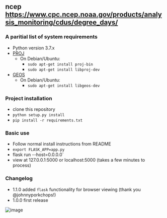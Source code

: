 ## ncep https://www.cpc.ncep.noaa.gov/products/analysis_monitoring/cdus/degree_days/

### A paritial list of system requirements
- Python version 3.7.x
- [PROJ](https://proj.org/install.html)
  - On Debian/Ubuntu:
    - `sudo apt-get install proj-bin`
    - `sudo apt-get install libproj-dev`
- [GEOS](https://trac.osgeo.org/geos/)
  - On Debian/Ubuntu:
    - `sudo apt-get install libgeos-dev`

### Project installation
- clone this repository
- `python setup.py install`
- `pip install -r requirements.txt`

### Basic use
- Follow normal install instructions from README
- `export FLASK_APP=app.py`
- flask run --host=0.0.0.0`
- view at 127.0.0.1:5000 or localhost:5000 (takes a few minutes to process)

### Changelog
- 1.1.0 added `flask` functionality for browser viewing (thank you @johnnyporkchops!)
- 1.0.0 first release

![image](https://user-images.githubusercontent.com/49287206/67347675-cd0d6600-f510-11e9-8e8c-d1cd902a21d3.png)
